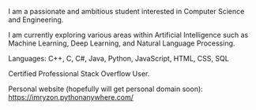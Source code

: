 I am a passionate and ambitious student interested in Computer Science and Engineering.

I am currently exploring various areas within Artificial Intelligence such as Machine Learning, Deep Learning, and Natural Language Processing.

Languages: C++, C, C#, Java, Python, JavaScript, HTML, CSS, SQL

Certified Professional Stack Overflow User.

Personal website (hopefully will get personal domain soon): https://imryzon.pythonanywhere.com/
